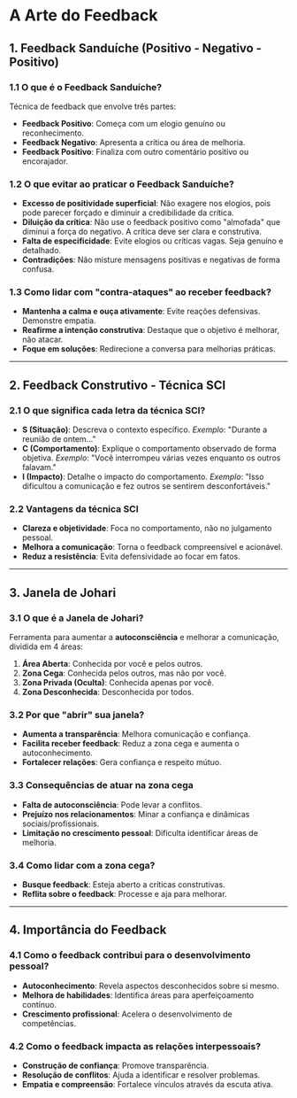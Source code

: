 # A Arte do Feedback

## 1. Feedback Sanduíche (Positivo - Negativo - Positivo)

### 1.1 O que é o Feedback Sanduíche?

Técnica de feedback que envolve três partes:

- **Feedback Positivo**: Começa com um elogio genuíno ou reconhecimento.
- **Feedback Negativo**: Apresenta a crítica ou área de melhoria.
- **Feedback Positivo**: Finaliza com outro comentário positivo ou encorajador.

### 1.2 O que evitar ao praticar o Feedback Sanduíche?

- **Excesso de positividade superficial**: Não exagere nos elogios, pois pode parecer forçado e diminuir a credibilidade da crítica.
- **Diluição da crítica**: Não use o feedback positivo como "almofada" que diminui a força do negativo. A crítica deve ser clara e construtiva.
- **Falta de especificidade**: Evite elogios ou críticas vagas. Seja genuíno e detalhado.
- **Contradições**: Não misture mensagens positivas e negativas de forma confusa.

### 1.3 Como lidar com "contra-ataques" ao receber feedback?

- **Mantenha a calma e ouça ativamente**: Evite reações defensivas. Demonstre empatia.
- **Reafirme a intenção construtiva**: Destaque que o objetivo é melhorar, não atacar.
- **Foque em soluções**: Redirecione a conversa para melhorias práticas.

---

## 2. Feedback Construtivo - Técnica SCI

### 2.1 O que significa cada letra da técnica SCI?

- **S (Situação)**: Descreva o contexto específico.
  _Exemplo_: "Durante a reunião de ontem..."
- **C (Comportamento)**: Explique o comportamento observado de forma objetiva.
  _Exemplo_: "Você interrompeu várias vezes enquanto os outros falavam."
- **I (Impacto)**: Detalhe o impacto do comportamento.
  _Exemplo_: "Isso dificultou a comunicação e fez outros se sentirem desconfortáveis."

### 2.2 Vantagens da técnica SCI

- **Clareza e objetividade**: Foca no comportamento, não no julgamento pessoal.
- **Melhora a comunicação**: Torna o feedback compreensível e acionável.
- **Reduz a resistência**: Evita defensividade ao focar em fatos.

---

## 3. Janela de Johari

### 3.1 O que é a Janela de Johari?

Ferramenta para aumentar a **autoconsciência** e melhorar a comunicação, dividida em 4 áreas:

1. **Área Aberta**: Conhecida por você e pelos outros.
2. **Zona Cega**: Conhecida pelos outros, mas não por você.
3. **Zona Privada (Oculta)**: Conhecida apenas por você.
4. **Zona Desconhecida**: Desconhecida por todos.

### 3.2 Por que "abrir" sua janela?

- **Aumenta a transparência**: Melhora comunicação e confiança.
- **Facilita receber feedback**: Reduz a zona cega e aumenta o autoconhecimento.
- **Fortalecer relações**: Gera confiança e respeito mútuo.

### 3.3 Consequências de atuar na zona cega

- **Falta de autoconsciência**: Pode levar a conflitos.
- **Prejuízo nos relacionamentos**: Minar a confiança e dinâmicas sociais/profissionais.
- **Limitação no crescimento pessoal**: Dificulta identificar áreas de melhoria.

### 3.4 Como lidar com a zona cega?

- **Busque feedback**: Esteja aberto a críticas construtivas.
- **Reflita sobre o feedback**: Processe e aja para melhorar.

---

## 4. Importância do Feedback

### 4.1 Como o feedback contribui para o desenvolvimento pessoal?

- **Autoconhecimento**: Revela aspectos desconhecidos sobre si mesmo.
- **Melhora de habilidades**: Identifica áreas para aperfeiçoamento contínuo.
- **Crescimento profissional**: Acelera o desenvolvimento de competências.

### 4.2 Como o feedback impacta as relações interpessoais?

- **Construção de confiança**: Promove transparência.
- **Resolução de conflitos**: Ajuda a identificar e resolver problemas.
- **Empatia e compreensão**: Fortalece vínculos através da escuta ativa.

